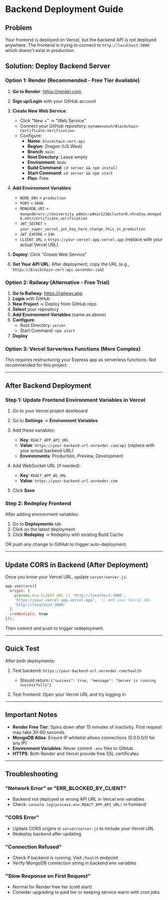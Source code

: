 # Backend Deployment Guide

## Problem
Your frontend is deployed on Vercel, but the backend API is not deployed anywhere. The frontend is trying to connect to `http://localhost:5000` which doesn't exist in production.

## Solution: Deploy Backend Server

### Option 1: Render (Recommended - Free Tier Available)

1. **Go to Render**: https://render.com
2. **Sign up/Login** with your GitHub account
3. **Create New Web Service**:
   - Click "New +" → "Web Service"
   - Connect your GitHub repository: `mynamevansh/Blockchain-Certificate-Verification-`
   - Configure:
     - **Name**: `blockchain-cert-api`
     - **Region**: Oregon (US West)
     - **Branch**: `main`
     - **Root Directory**: Leave empty
     - **Environment**: `Node`
     - **Build Command**: `cd server && npm install`
     - **Start Command**: `cd server && npm start`
     - **Plan**: Free

4. **Add Environment Variables**:
   - `NODE_ENV` = `production`
   - `PORT` = `5000`
   - `MONGODB_URI` = `mongodb+srv://University_admin:admin123@cluster0.vhre5oy.mongodb.net/certificate_verification`
   - `JWT_SECRET` = `your_super_secret_jwt_key_here_change_this_in_production`
   - `JWT_EXPIRE` = `24h`
   - `CLIENT_URL` = `https://your-vercel-app.vercel.app` (replace with your actual Vercel URL)

5. **Deploy**: Click "Create Web Service"

6. **Get Your API URL**: After deployment, copy the URL (e.g., `https://blockchain-cert-api.onrender.com`)

### Option 2: Railway (Alternative - Free Trial)

1. **Go to Railway**: https://railway.app
2. **Login** with GitHub
3. **New Project** → Deploy from GitHub repo
4. **Select** your repository
5. **Add Environment Variables** (same as above)
6. **Configure**:
   - Root Directory: `server`
   - Start Command: `npm start`
7. **Deploy**

### Option 3: Vercel Serverless Functions (More Complex)

This requires restructuring your Express app as serverless functions. Not recommended for this project.

---

## After Backend Deployment

### Step 1: Update Frontend Environment Variables in Vercel

1. Go to your Vercel project dashboard
2. Go to **Settings** → **Environment Variables**
3. Add these variables:
   - **Key**: `REACT_APP_API_URL`
   - **Value**: `https://your-backend-url.onrender.com/api` (replace with your actual backend URL)
   - **Environments**: Production, Preview, Development

4. Add WebSocket URL (if needed):
   - **Key**: `REACT_APP_WS_URL`
   - **Value**: `https://your-backend-url.onrender.com`

5. Click **Save**

### Step 2: Redeploy Frontend

After adding environment variables:
1. Go to **Deployments** tab
2. Click on the latest deployment
3. Click **Redeploy** → Redeploy with existing Build Cache

OR push any change to GitHub to trigger auto-deployment.

---

## Update CORS in Backend (After Deployment)

Once you know your Vercel URL, update `server/server.js`:

```javascript
app.use(cors({
  origin: [
    process.env.CLIENT_URL || 'http://localhost:3000',
    'https://your-vercel-app.vercel.app',  // Add your Vercel URL
    'http://localhost:3000'
  ],
  credentials: true
}));
```

Then commit and push to trigger redeployment.

---

## Quick Test

After both deployments:

1. Test backend: `https://your-backend-url.onrender.com/health`
   - Should return: `{"success": true, "message": "Server is running successfully"}`

2. Test frontend: Open your Vercel URL and try logging in

---

## Important Notes

- **Render Free Tier**: Spins down after 15 minutes of inactivity. First request may take 30-60 seconds.
- **MongoDB Atlas**: Ensure IP whitelist allows connections (0.0.0.0/0 for any IP)
- **Environment Variables**: Never commit `.env` files to GitHub
- **HTTPS**: Both Render and Vercel provide free SSL certificates

---

## Troubleshooting

### "Network Error" or "ERR_BLOCKED_BY_CLIENT"
- Backend not deployed or wrong API URL in Vercel env variables
- Check: `console.log(process.env.REACT_APP_API_URL)` in frontend

### "CORS Error"
- Update CORS origins in `server/server.js` to include your Vercel URL
- Redeploy backend after updating

### "Connection Refused"
- Check if backend is running: Visit `/health` endpoint
- Verify MongoDB connection string in backend env variables

### "Slow Response on First Request"
- Normal for Render free tier (cold start)
- Consider upgrading to paid tier or keeping service warm with cron jobs
